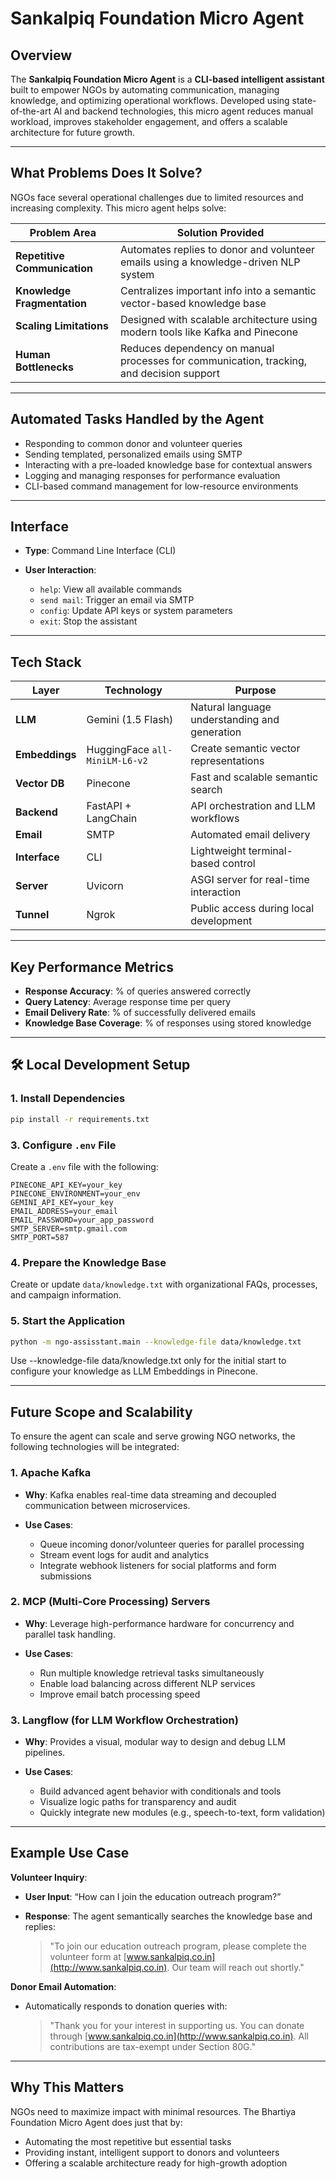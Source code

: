 # Sankalpiq Foundation Micro Agent

## Overview

The **Sankalpiq Foundation Micro Agent** is a **CLI-based intelligent assistant** built to empower NGOs by automating communication, managing knowledge, and optimizing operational workflows. Developed using state-of-the-art AI and backend technologies, this micro agent reduces manual workload, improves stakeholder engagement, and offers a scalable architecture for future growth.

---

## What Problems Does It Solve?

NGOs face several operational challenges due to limited resources and increasing complexity. This micro agent helps solve:

| Problem Area                 | Solution Provided                                                                        |
| ---------------------------- | ---------------------------------------------------------------------------------------- |
| **Repetitive Communication** | Automates replies to donor and volunteer emails using a knowledge-driven NLP system      |
| **Knowledge Fragmentation**  | Centralizes important info into a semantic vector-based knowledge base                   |
| **Scaling Limitations**      | Designed with scalable architecture using modern tools like Kafka and Pinecone           |
| **Human Bottlenecks**        | Reduces dependency on manual processes for communication, tracking, and decision support |

---

## Automated Tasks Handled by the Agent

* Responding to common donor and volunteer queries
* Sending templated, personalized emails using SMTP
* Interacting with a pre-loaded knowledge base for contextual answers
* Logging and managing responses for performance evaluation
* CLI-based command management for low-resource environments

---

## Interface

* **Type**: Command Line Interface (CLI)
* **User Interaction**:

  * `help`: View all available commands
  * `send mail`: Trigger an email via SMTP
  * `config`: Update API keys or system parameters
  * `exit`: Stop the assistant

---

## Tech Stack

| Layer          | Technology                     | Purpose                                       |
| -------------- | ------------------------------ | --------------------------------------------- |
| **LLM**        | Gemini (1.5 Flash)             | Natural language understanding and generation |
| **Embeddings** | HuggingFace `all-MiniLM-L6-v2` | Create semantic vector representations        |
| **Vector DB**  | Pinecone                       | Fast and scalable semantic search             |
| **Backend**    | FastAPI + LangChain            | API orchestration and LLM workflows           |
| **Email**      | SMTP                           | Automated email delivery                      |
| **Interface**  | CLI                            | Lightweight terminal-based control            |
| **Server**     | Uvicorn                        | ASGI server for real-time interaction         |
| **Tunnel**     | Ngrok                          | Public access during local development        |

---

## Key Performance Metrics

* **Response Accuracy**: % of queries answered correctly
* **Query Latency**: Average response time per query
* **Email Delivery Rate**: % of successfully delivered emails
* **Knowledge Base Coverage**: % of responses using stored knowledge

---

## 🛠️ Local Development Setup

### 1. Install Dependencies

```bash
pip install -r requirements.txt
```

### 3. Configure `.env` File

Create a `.env` file with the following:

```
PINECONE_API_KEY=your_key
PINECONE_ENVIRONMENT=your_env
GEMINI_API_KEY=your_key
EMAIL_ADDRESS=your_email
EMAIL_PASSWORD=your_app_password
SMTP_SERVER=smtp.gmail.com
SMTP_PORT=587
```

### 4. Prepare the Knowledge Base

Create or update `data/knowledge.txt` with organizational FAQs, processes, and campaign information.

### 5. Start the Application

```bash
python -m ngo-assisstant.main --knowledge-file data/knowledge.txt
```
Use --knowledge-file data/knowledge.txt only for the initial start to configure your knowledge as LLM Embeddings in Pinecone.

---

## Future Scope and Scalability

To ensure the agent can scale and serve growing NGO networks, the following technologies will be integrated:

### **1. Apache Kafka**

* **Why**: Kafka enables real-time data streaming and decoupled communication between microservices.
* **Use Cases**:

  * Queue incoming donor/volunteer queries for parallel processing
  * Stream event logs for audit and analytics
  * Integrate webhook listeners for social platforms and form submissions

### **2. MCP (Multi-Core Processing) Servers**

* **Why**: Leverage high-performance hardware for concurrency and parallel task handling.
* **Use Cases**:

  * Run multiple knowledge retrieval tasks simultaneously
  * Enable load balancing across different NLP services
  * Improve email batch processing speed

### **3. Langflow (for LLM Workflow Orchestration)**

* **Why**: Provides a visual, modular way to design and debug LLM pipelines.
* **Use Cases**:

  * Build advanced agent behavior with conditionals and tools
  * Visualize logic paths for transparency and audit
  * Quickly integrate new modules (e.g., speech-to-text, form validation)

---

## Example Use Case

**Volunteer Inquiry**:

* **User Input**: “How can I join the education outreach program?”
* **Response**: The agent semantically searches the knowledge base and replies:

  > "To join our education outreach program, please complete the volunteer form at [www.sankalpiq.co.in](http://www.sankalpiq.co.in). Our team will reach out shortly."

**Donor Email Automation**:

* Automatically responds to donation queries with:

  > "Thank you for your interest in supporting us. You can donate through [www.sankalpiq.co.in](http://www.sankalpiq.co.in). All contributions are tax-exempt under Section 80G."

---

## Why This Matters

NGOs need to maximize impact with minimal resources. The Bhartiya Foundation Micro Agent does just that by:

* Automating the most repetitive but essential tasks
* Providing instant, intelligent support to donors and volunteers
* Offering a scalable architecture ready for high-growth adoption

